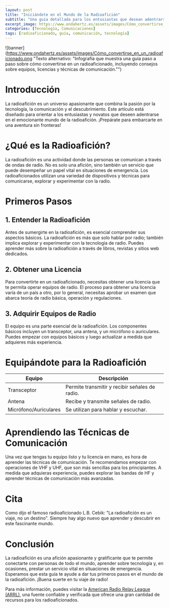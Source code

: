 ```yaml
---
layout: post
title: "Iniciándote en el Mundo de la Radioafición"
subtitle: "Una guía detallada para los entusiastas que desean adentrarse en el emocionante mundo de la radioafición."
excerpt_image: https://www.ondahertz.es/assets/images/Cómo_convertirse_en_un_radioaficionado.png
categories: [Tecnología, Comunicaciones]
tags: [radioaficionado, guía, comunicación, tecnología]
---
```


![banner](https://www.ondahertz.es/assets/images/Cómo_convertirse_en_un_radioaficionado.png "Texto alternativo: "Infografía que muestra una guía paso a paso sobre cómo convertirse en un radioaficionado, incluyendo consejos sobre equipos, licencias y técnicas de comunicación."")

# Introducción

La radioafición es un universo apasionante que combina la pasión por la tecnología, la comunicación y el descubrimiento. Este artículo está diseñado para orientar a los entusiastas y novatos que deseen adentrarse en el emocionante mundo de la radioafición. ¡Prepárate para embarcarte en una aventura sin fronteras!

# ¿Qué es la Radioafición?

La radioafición es una actividad donde las personas se comunican a través de ondas de radio. No es solo una afición, sino también un servicio que puede desempeñar un papel vital en situaciones de emergencia. Los radioaficionados utilizan una variedad de dispositivos y técnicas para comunicarse, explorar y experimentar con la radio.

# Primeros Pasos

## 1. Entender la Radioafición

Antes de sumergirte en la radioafición, es esencial comprender sus aspectos básicos. La radioafición es más que solo hablar por radio; también implica explorar y experimentar con la tecnología de radio. Puedes aprender más sobre la radioafición a través de libros, revistas y sitios web dedicados.

## 2. Obtener una Licencia

Para convertirte en un radioaficionado, necesitas obtener una licencia que te permita operar equipos de radio. El proceso para obtener una licencia varía de un país a otro, por lo general, necesitas aprobar un examen que abarca teoría de radio básica, operación y regulaciones.

## 3. Adquirir Equipos de Radio

El equipo es una parte esencial de la radioafición. Los componentes básicos incluyen un transceptor, una antena, y un micrófono o auriculares. Puedes empezar con equipos básicos y luego actualizar a medida que adquieres más experiencia.

# Equipándote para la Radioafición

| Equipo | Descripción |
|---|---|
| Transceptor | Permite transmitir y recibir señales de radio. |
| Antena | Recibe y transmite señales de radio. |
| Micrófono/Auriculares | Se utilizan para hablar y escuchar. |

# Aprendiendo las Técnicas de Comunicación

Una vez que tengas tu equipo listo y tu licencia en mano, es hora de aprender las técnicas de comunicación. Te recomendamos empezar con operaciones de VHF y UHF, que son más sencillas para los principiantes. A medida que adquieras experiencia, puedes explorar las bandas de HF y aprender técnicas de comunicación más avanzadas.

# Cita

Como dijo el famoso radioaficionado L.B. Cebik: "La radioafición es un viaje, no un destino". Siempre hay algo nuevo que aprender y descubrir en este fascinante mundo.

# Conclusión

La radioafición es una afición apasionante y gratificante que te permite conectarte con personas de todo el mundo, aprender sobre tecnología y, en ocasiones, prestar un servicio vital en situaciones de emergencia. Esperamos que esta guía te ayude a dar tus primeros pasos en el mundo de la radioafición. ¡Buena suerte en tu viaje de radio!

Para más información, puedes visitar la [American Radio Relay League (ARRL)](http://www.arrl.org/), una fuente confiable y verificada que ofrece una gran cantidad de recursos para los radioaficionados.